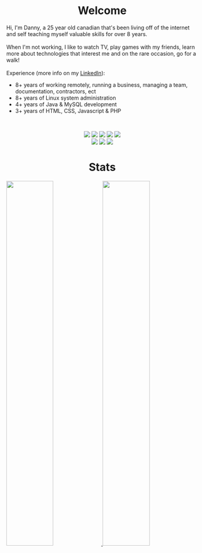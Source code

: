 <h1 align="center">
  <b>Welcome</b>
</h1>

Hi, I'm Danny, a 25 year old canadian that's been living off of the internet and self teaching myself valuable skills for over 8 years.
<br>
<br>
When I'm not working, I like to watch TV, play games with my friends, learn more about technologies that interest me and on the rare occasion, go for a walk!
<br>
<br>
Experience (more info on my [LinkedIn](https://www.linkedin.com/in/danny-f-761900239/)):
* 8+ years of working remotely, running a business, managing a team, documentation, contractors, ect
* 8+ years of Linux system administration
* 4+ years of Java & MySQL development
* 3+ years of HTML, CSS, Javascript & PHP

<br>


<p>
    <div align="center">
        <img src="https://img.shields.io/badge/java-%23ED8B00.svg?style=for-the-badge&logo=java&logoColor=white">
        <img src="https://img.shields.io/badge/html5-%23E34F26.svg?style=for-the-badge&logo=html5&logoColor=white">
        <img src="https://img.shields.io/badge/css3-%231572B6.svg?style=for-the-badge&logo=css3&logoColor=white">
        <img src="https://img.shields.io/badge/javascript-%23323330.svg?style=for-the-badge&logo=javascript&logoColor=%23F7DF1E">
        <img src="https://img.shields.io/badge/php-%23777BB4.svg?style=for-the-badge&logo=php&logoColor=white">
    </div>
    <div align="center">
        <img src="https://img.shields.io/badge/IntelliJIDEA-000000.svg?style=for-the-badge&logo=intellij-idea&logoColor=white">
        <img src="https://img.shields.io/badge/mysql-%2300f.svg?style=for-the-badge&logo=mysql&logoColor=white">
        <img src="https://img.shields.io/badge/Linux-FCC624?style=for-the-badge&logo=linux&logoColor=black">
    </div>
</p>

<h1 align="center">
  <b>Stats</b>
</h1>
<p align="left">
  <a href="https://fergydanny.com/">
    <img width="49.5%" src="https://github-readme-stats.vercel.app/api?username=itsfergydanny&show_icons=true&theme=gruvbox&hide_border=true" />
    <img width="49.5%" src="https://github-readme-streak-stats.herokuapp.com/?user=itsfergydanny&theme=gruvbox&hide_border=true" />
  </a>
</p>
<br>
